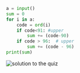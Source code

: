 ```.py
a = input()
sum = 0
for i in a:
    code = ord(i)
    if code<91: #upper
        sum += (code-90)
    if code > 96:  # upper
        sum += (code - 96)
print(sum)
```
![solution to the quiz](quiz_6.jpg)
